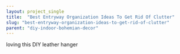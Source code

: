 ```yaml
---
layout: project_single
title:  "Best Entryway Organization Ideas To Get Rid Of Clutter"
slug: "best-entryway-organization-ideas-to-get-rid-of-clutter"
parent: "diy-indoor-bohemian-decor"
---
```

loving this DIY leather hanger